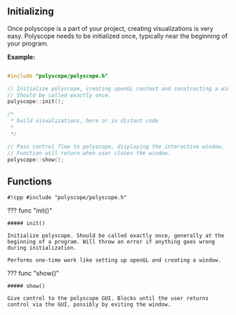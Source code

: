 ## Initializing

Once polyscope is a part of your project, creating visualizations is very easy. Polyscope needs to be initialized once, typically near the beginning of your program.

**Example:**
```cpp

#include "polyscope/polyscope.h"

// Initialize polyscope, creating openGL context and constructing a window.
// Should be called exactly once.
polyscope::init();

/*
 * build visualizations, here or in distant code
 * 
 */

// Pass control flow to polyscope, displaying the interactive window.
// Function will return when user closes the window.
polyscope::show();
```

## Functions

`#!cpp #include "polyscope/polyscope.h"`

??? func "init()"

    ##### init()

    Initialize polyscope. Should be called exactly once, generally at the beginning of a program. Will throw an error if anything goes wrong during initialization.

    Performs one-time work like setting up openGL and creating a window.


??? func "show()"
    
    ##### show()

    Give control to the polyscope GUI. Blocks until the user returns control via the GUI, possibly by exiting the window.
